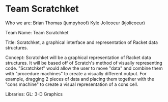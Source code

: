 # Team Scratchket
Who we are:
Brian Thomas (jumpyhoof)
Kyle Jolicoeur (kjolicoeur)

Team Name: Team Scratchket

Title: Scratchket, a graphical interface and representation of Racket data structures.

Concept: Scratchket will be a graphical representation of Racket data structures. It will be based off of Scratch's method of visually representing code. "Scratchket" would allow the user to move "data" and combine them with "procedure machines" to create a visually different output. For example, dragging 2 pieces of data and placing them together with the "cons machine" to create a visual representation of a cons cell.

Libraries: 
GL: 3-D Graphics
